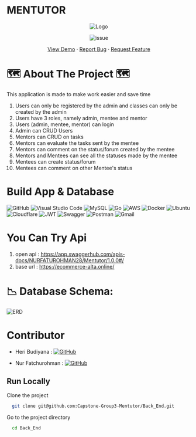 #  MENTUTOR 
<div align="center">
<img src="src\assets\LogoMentutor.png"alt="Logo">

![issue](https://img.shields.io/github/issues/{username}/{repo-name}.svg)

 <p align="center">
    <a href="https://github.com/othneildrew/Best-README-Template">View Demo</a>
    ·
    <a href="https://github.com/othneildrew/Best-README-Template/issues">Report Bug</a>
    ·
    <a href="https://github.com/othneildrew/Best-README-Template/issues">Request Feature</a>
  </p>
</div>


# 🗺️ About The Project 🗺️

This application is made to make work easier and save time

1. Users can only be registered by the admin and classes can only be created by the admin
2. Users have 3 roles, namely admin, mentee and mentor
3. Users (admin, mentee, mentor) can login
4. Admin can CRUD Users
5. Mentors can CRUD on tasks
6. Mentors can evaluate the tasks sent by the mentee
7. Mentors can comment on the status/forum created by the mentee
8. Mentors and Mentees can see all the statuses made by the mentee
9. Mentees can create status/forum
10. Mentees can comment on other Mentee's status


# Build App & Database
![GitHub](https://img.shields.io/badge/github-%23121011.svg?style=for-the-badge&logo=github&logoColor=white)
![Visual Studio Code](https://img.shields.io/badge/Visual%20Studio%20Code-0078d7.svg?style=for-the-badge&logo=visual-studio-code&logoColor=white)
![MySQL](https://img.shields.io/badge/mysql-%2300f.svg?style=for-the-badge&logo=mysql&logoColor=white)
![Go](https://img.shields.io/badge/go-%2300ADD8.svg?style=for-the-badge&logo=go&logoColor=white)
![AWS](https://img.shields.io/badge/AWS-%23FF9900.svg?style=for-the-badge&logo=amazon-aws&logoColor=white)
![Docker](https://img.shields.io/badge/docker-%230db7ed.svg?style=for-the-badge&logo=docker&logoColor=white)
![Ubuntu](https://img.shields.io/badge/Ubuntu-E95420?style=for-the-badge&logo=ubuntu&logoColor=white)
![Cloudflare](https://img.shields.io/badge/Cloudflare-F38020?style=for-the-badge&logo=Cloudflare&logoColor=white)
![JWT](https://img.shields.io/badge/JWT-black?style=for-the-badge&logo=JSON%20web%20tokens)
![Swagger](https://img.shields.io/badge/-Swagger-%23Clojure?style=for-the-badge&logo=swagger&logoColor=white)
![Postman](https://img.shields.io/badge/Postman-FF6C37?style=for-the-badge&logo=postman&logoColor=white)
![Gmail](https://img.shields.io/badge/Gmail-FF6C37?style=for-the-badge&logo=postman&logoColor=white)


# You Can Try Api
1. open api : https://app.swaggerhub.com/apis-docs/NURFATUROHMAN28/Mentutor/1.0.0#/
2. base url : https://ecommerce-alta.online/

#  📉 Database Schema:
![ERD](https://github.com/Capstone-Group3-Mentutor/Back_End/blob/main/ERD%20Mentutor.png?raw=true)

# Contributor
- Heri Budiyana  :  [![GitHub](https://img.shields.io/badge/heri-Budiyana-%23121011.svg?style=for-the-badge&logo=github&logoColor=white)](https://github.com/BangHer99)

- Nur Fatchurohman  :  [![GitHub](https://img.shields.io/badge/nur-fatchurohman-%23121011.svg?style=for-the-badge&logo=github&logoColor=white)](https://github.com/FaturFawkes)


## Run Locally
Clone the project

```bash
  git clone git@github.com:Capstone-Group3-Mentutor/Back_End.git
```

Go to the project directory

```bash
  cd Back_End
```



